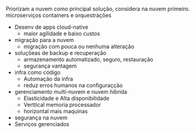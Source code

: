 
Priorizam a nuvem como principal solução, considera na nuvem primeiro. microserviços containers e orquestrações



 - Desenv de apps cloud-native
	 - maior agilidade e baixo custos
 - migração para a nuvem
	 - migração com pouca ou nenhuma alteração
 - soluçõeas de backup e recuperação
	 - armazenamento automatizado, seguro, restauração
	 - segurança vantagem
 - infra como código
	 - Automação da infra
	 - reduz erros humanos na configuraçção
 - gerenciamento multi-nuvem e nuvem hibrida
	 - Elasticidade e Alta disponibilidade
	 - Verttical  memoria processador 
	 - horizontal mais maquinas
 - segurança na nuvem
 - Serviços gerenciados